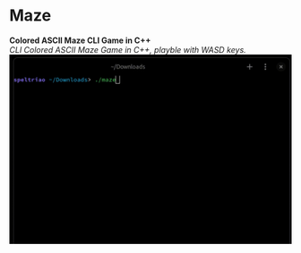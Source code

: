 # Maze
<b> Colored ASCII Maze CLI Game in C++ </b>
<br>
<i> CLI Colored ASCII Maze Game in C++, playble with WASD keys.</i>
![](maze.gif)
